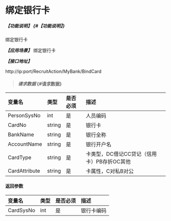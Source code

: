 # 绑定银行卡

##### _【功能说明】_ {#【功能说明】}

绑定银行卡

_**【应用场景】**_
绑定银行卡


_**【接口地址】**_

http://ip:port/RecruitAction/MyBank/BindCard

> #### _请求数据_ {#请求数据}

| 变量名 | 类型 | 是否必须 | 描述 |
| :--- | :--- | :--- | :--- |
| PersonSysNo| int| 是 | 人员编码 |
| CardNo| string| 是 | 银行卡 |
| BankName| string| 是 | 银行全称 |
| AccountName| string| 是 | 银行开户名 |
| CardType| string| 是 | 卡类型，DC借记CC贷记（信用卡）PB存折OC其他|
| CardAttribute| string| 是 | 卡属性，C对私B对公 |


#### 返回参数

| 变量名 | 类型 | 是否必须 | 描述 |
| :--- | :--- | :--- | :--- |
| CardSysNo| int | 是 | 银行卡编码 |



